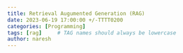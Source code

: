 ```yaml
---
title: Retrieval Augumented Generation (RAG)
date: 2023-06-19 17:00:00 +/-TTTT0200
categories: [Programming]
tags: [rag]     # TAG names should always be lowercase
author: naresh
---
```


